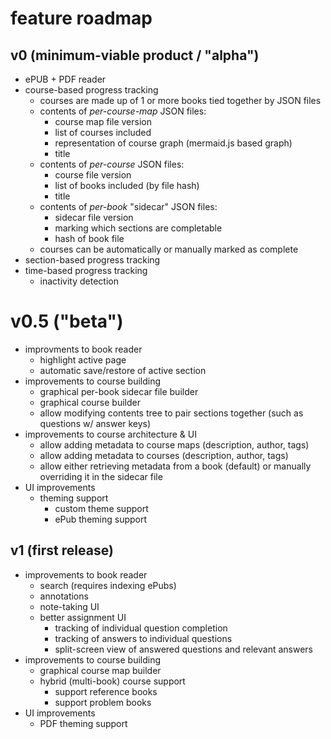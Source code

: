# feature roadmap

## v0 (minimum-viable product / "alpha")
- ePUB + PDF reader
- course-based progress tracking
	- courses are made up of 1 or more books tied together by JSON files
	- contents of *per-course-map* JSON files:
		- course map file version
		- list of courses included
		- representation of course graph (mermaid.js based graph)
		- title
	- contents of *per-course* JSON files:
		- course file version
		- list of books included (by file hash)
		- title
	- contents of *per-book* "sidecar" JSON files:
		- sidecar file version
		- marking which sections are completable
		- hash of book file
	- courses can be automatically or manually marked as complete
- section-based progress tracking
- time-based progress tracking
	- inactivity detection

# v0.5 ("beta")
- improvments to book reader
	- highlight active page
	- automatic save/restore of active section
- improvements to course building
	- graphical per-book sidecar file builder
	- graphical course builder
	- allow modifying contents tree to pair sections together (such as questions w/ answer keys)
- improvements to course architecture & UI
	- allow adding metadata to course maps (description, author, tags)
	- allow adding metadata to courses (description, author, tags)
	- allow either retrieving metadata from a book (default) or manually overriding it in the sidecar file
- UI improvements
	- theming support
		- custom theme support
		- ePub theming support

## v1 (first release)
- improvements to book reader
	- search (requires indexing ePubs)
	- annotations
	- note-taking UI
	- better assignment UI
		- tracking of individual question completion
		- tracking of answers to individual questions
		- split-screen view of answered questions and relevant answers
- improvements to course building
	- graphical course map builder
	- hybrid (multi-book) course support
		- support reference books
		- support problem books
- UI improvements
	- PDF theming support
